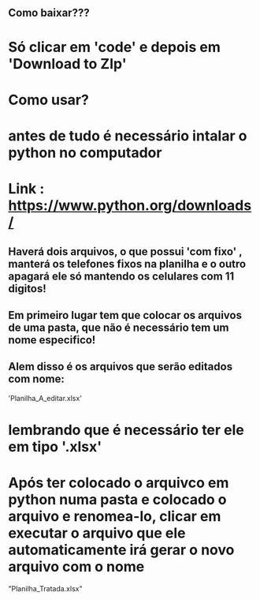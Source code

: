 ## Como baixar???
<h1>Só clicar em 'code' e depois em <strong>'Download to ZIp'</strong></h1>



# Como usar?

# antes de tudo é necessário intalar o python no computador 
# Link : <a>https://www.python.org/downloads/</a> 


## Haverá dois arquivos, o que possui 'com fixo' , manterá os telefones fixos na planilha e o outro apagará ele só mantendo os celulares com 11 digitos!

## Em primeiro lugar tem que colocar os arquivos de uma pasta, que não é necessário tem um nome especifico!

## Alem disso é os arquivos que serão editados com nome:
'Planilha_A_editar.xlsx'

# lembrando que é necessário ter ele em tipo '.xlsx'


# Após ter colocado o arquivco em python numa pasta e colocado o arquivo e renomea-lo, clicar em executar o arquivo que ele automaticamente irá gerar o novo arquivo com o nome

"Planilha_Tratada.xlsx"

